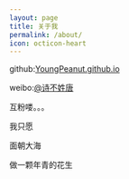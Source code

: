 ```yaml
---
layout: page
title: 关于我
permalink: /about/
icon: octicon-heart
---
```




github:[YoungPeanut.github.io](http://youngpeanut.github.io/)

weibo:[@诗不姓唐](http://weibo.com/youngpeanut)

互粉喽。。。

我只愿

面朝大海

做一颗年青的花生